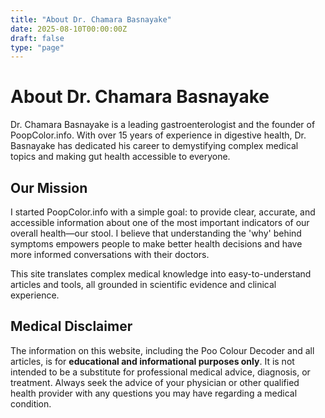 ```yaml
---
title: "About Dr. Chamara Basnayake"
date: 2025-08-10T00:00:00Z
draft: false
type: "page"
---
```


# About Dr. Chamara Basnayake

Dr. Chamara Basnayake is a leading gastroenterologist and the founder of PoopColor.info. With over 15 years of experience in digestive health, Dr. Basnayake has dedicated his career to demystifying complex medical topics and making gut health accessible to everyone.


## Our Mission

I started PoopColor.info with a simple goal: to provide clear, accurate, and accessible information about one of the most important indicators of our overall health—our stool. I believe that understanding the 'why' behind symptoms empowers people to make better health decisions and have more informed conversations with their doctors.

This site translates complex medical knowledge into easy-to-understand articles and tools, all grounded in scientific evidence and clinical experience.

## Medical Disclaimer

The information on this website, including the Poo Colour Decoder and all articles, is for **educational and informational purposes only**. It is not intended to be a substitute for professional medical advice, diagnosis, or treatment. Always seek the advice of your physician or other qualified health provider with any questions you may have regarding a medical condition.
